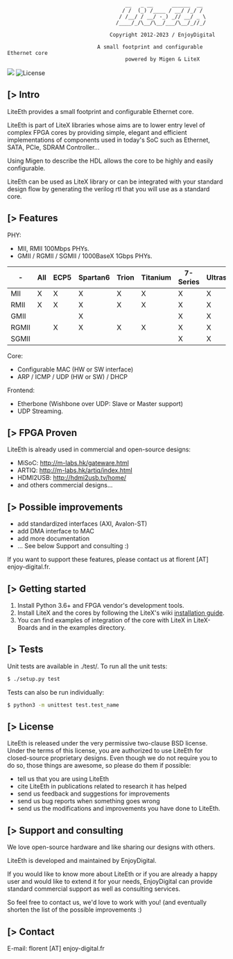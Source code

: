 ```
                                      __   _ __      ______  __
                                     / /  (_) /____ / __/ /_/ /
                                    / /__/ / __/ -_) _// __/ _ \
                                   /____/_/\__/\__/___/\__/_//_/

                                 Copyright 2012-2023 / EnjoyDigital

                             A small footprint and configurable Ethernet core
                                      powered by Migen & LiteX
```

[![](https://github.com/enjoy-digital/liteeth/workflows/ci/badge.svg)](https://github.com/enjoy-digital/liteeth/actions) ![License](https://img.shields.io/badge/License-BSD%202--Clause-orange.svg)


[> Intro
--------
LiteEth provides a small footprint and configurable Ethernet core.

LiteEth is part of LiteX libraries whose aims are to lower entry level of
complex FPGA cores by providing simple, elegant and efficient implementations
of components used in today's SoC such as Ethernet, SATA, PCIe, SDRAM Controller...

Using Migen to describe the HDL allows the core to be highly and easily configurable.

LiteEth can be used as LiteX library or can be integrated with your standard
design flow by generating the verilog rtl that you will use as a standard core.

[> Features
-----------
PHY:
  - MII, RMII 100Mbps PHYs.
  - GMII / RGMII / SGMII / 1000BaseX 1Gbps PHYs.

| -     | All | ECP5 | Spartan6 | Trion | Titanium | 7-Series | Ultrascale(+) |
|-------|-----|------|----------|-------|----------|----------|---------------|
| MII   |  X  |  X  |      X    |   X   |     X    |     X    |       X       |
| RMII  |  X  |  X  |      X    |   X   |     X    |     X    |       X       |
| GMII  |     |     |      X    |       |          |     X    |       X       |
| RGMII |     |  X  |      X    |   X   |     X    |     X    |       X       |
| SGMII |     |     |           |       |          |     X    |       X       |


Core:
  - Configurable MAC (HW or SW interface)
  - ARP / ICMP / UDP (HW or SW) / DHCP

Frontend:
  - Etherbone (Wishbone over UDP: Slave or Master support)
  - UDP Streaming.

[> FPGA Proven
---------------
LiteEth is already used in commercial and open-source designs:
- MiSoC: http://m-labs.hk/gateware.html
- ARTIQ: http://m-labs.hk/artiq/index.html
- HDMI2USB: http://hdmi2usb.tv/home/
- and others commercial designs...

[> Possible improvements
------------------------
- add standardized interfaces (AXI, Avalon-ST)
- add DMA interface to MAC
- add more documentation
- ... See below Support and consulting :)

If you want to support these features, please contact us at florent [AT]
enjoy-digital.fr.

[> Getting started
------------------
1. Install Python 3.6+ and FPGA vendor's development tools.
2. Install LiteX and the cores by following the LiteX's wiki [installation guide](https://github.com/enjoy-digital/litex/wiki/Installation).
3. You can find examples of integration of the core with LiteX in LiteX-Boards and in the examples directory.

[> Tests
--------
Unit tests are available in ./test/.
To run all the unit tests:
```sh
$ ./setup.py test
```

Tests can also be run individually:
```sh
$ python3 -m unittest test.test_name
```

[> License
----------
LiteEth is released under the very permissive two-clause BSD license. Under
the terms of this license, you are authorized to use LiteEth for closed-source
proprietary designs.
Even though we do not require you to do so, those things are awesome, so please
do them if possible:
 - tell us that you are using LiteEth
 - cite LiteEth in publications related to research it has helped
 - send us feedback and suggestions for improvements
 - send us bug reports when something goes wrong
 - send us the modifications and improvements you have done to LiteEth.

[> Support and consulting
-------------------------
We love open-source hardware and like sharing our designs with others.

LiteEth is developed and maintained by EnjoyDigital.

If you would like to know more about LiteEth or if you are already a happy
user and would like to extend it for your needs, EnjoyDigital can provide standard
commercial support as well as consulting services.

So feel free to contact us, we'd love to work with you! (and eventually shorten
the list of the possible improvements :)

[> Contact
----------
E-mail: florent [AT] enjoy-digital.fr
